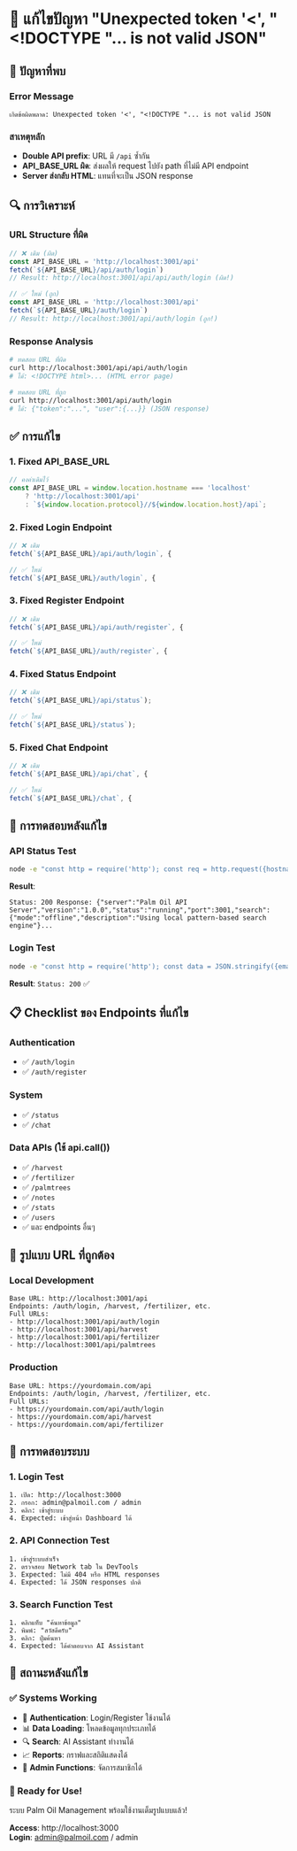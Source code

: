 # 🔧 แก้ไขปัญหา "Unexpected token '<', "<!DOCTYPE "... is not valid JSON"

## 🐛 ปัญหาที่พบ

### Error Message
```
เกิดข้อผิดพลาด: Unexpected token '<', "<!DOCTYPE "... is not valid JSON
```

### สาเหตุหลัก
- **Double API prefix**: URL มี `/api` ซ้ำกัน
- **API_BASE_URL ผิด**: ส่งผลให้ request ไปยัง path ที่ไม่มี API endpoint
- **Server ส่งกลับ HTML**: แทนที่จะเป็น JSON response

## 🔍 การวิเคราะห์

### URL Structure ที่ผิด
```javascript
// ❌ เดิม (ผิด)
const API_BASE_URL = 'http://localhost:3001/api'
fetch(`${API_BASE_URL}/api/auth/login`)
// Result: http://localhost:3001/api/api/auth/login (ผิด!)

// ✅ ใหม่ (ถูก)
const API_BASE_URL = 'http://localhost:3001/api'  
fetch(`${API_BASE_URL}/auth/login`)
// Result: http://localhost:3001/api/auth/login (ถูก!)
```

### Response Analysis
```bash
# ทดสอบ URL ที่ผิด
curl http://localhost:3001/api/api/auth/login
# ได้: <!DOCTYPE html>... (HTML error page)

# ทดสอบ URL ที่ถูก  
curl http://localhost:3001/api/auth/login
# ได้: {"token":"...", "user":{...}} (JSON response)
```

## ✅ การแก้ไข

### 1. Fixed API_BASE_URL
```javascript
// คงค่าเดิมไว้
const API_BASE_URL = window.location.hostname === 'localhost' 
    ? 'http://localhost:3001/api'
    : `${window.location.protocol}//${window.location.host}/api`;
```

### 2. Fixed Login Endpoint
```javascript
// ❌ เดิม
fetch(`${API_BASE_URL}/api/auth/login`, {

// ✅ ใหม่  
fetch(`${API_BASE_URL}/auth/login`, {
```

### 3. Fixed Register Endpoint
```javascript
// ❌ เดิม
fetch(`${API_BASE_URL}/api/auth/register`, {

// ✅ ใหม่
fetch(`${API_BASE_URL}/auth/register`, {
```

### 4. Fixed Status Endpoint
```javascript
// ❌ เดิม
fetch(`${API_BASE_URL}/api/status`);

// ✅ ใหม่
fetch(`${API_BASE_URL}/status`);
```

### 5. Fixed Chat Endpoint
```javascript
// ❌ เดิม
fetch(`${API_BASE_URL}/api/chat`, {

// ✅ ใหม่
fetch(`${API_BASE_URL}/chat`, {
```

## 🧪 การทดสอบหลังแก้ไข

### API Status Test
```bash
node -e "const http = require('http'); const req = http.request({hostname:'localhost',port:3001,path:'/api/status',method:'GET'}, (res) => {let data = ''; res.on('data', (chunk) => data += chunk); res.on('end', () => console.log('Status:', res.statusCode, 'Response:', data.substring(0, 200)));}); req.on('error', console.error); req.end();"
```

**Result**: 
```
Status: 200 Response: {"server":"Palm Oil API Server","version":"1.0.0","status":"running","port":3001,"search":{"mode":"offline","description":"Using local pattern-based search engine"}...
```

### Login Test
```bash
node -e "const http = require('http'); const data = JSON.stringify({email:'admin@palmoil.com',password:'admin'}); const options = {hostname:'localhost',port:3001,path:'/api/auth/login',method:'POST',headers:{'Content-Type':'application/json','Content-Length':Buffer.byteLength(data)}}; const req = http.request(options, (res) => {let responseData = ''; res.on('data', (chunk) => responseData += chunk); res.on('end', () => console.log('Status:', res.statusCode));}); req.on('error', console.error); req.write(data); req.end();"
```

**Result**: `Status: 200` ✅

## 📋 Checklist ของ Endpoints ที่แก้ไข

### Authentication
- ✅ `/auth/login`
- ✅ `/auth/register`

### System  
- ✅ `/status`
- ✅ `/chat`

### Data APIs (ใช้ api.call())
- ✅ `/harvest`
- ✅ `/fertilizer`  
- ✅ `/palmtrees`
- ✅ `/notes`
- ✅ `/stats`
- ✅ `/users`
- ✅ และ endpoints อื่นๆ

## 🔧 รูปแบบ URL ที่ถูกต้อง

### Local Development
```
Base URL: http://localhost:3001/api
Endpoints: /auth/login, /harvest, /fertilizer, etc.
Full URLs: 
- http://localhost:3001/api/auth/login
- http://localhost:3001/api/harvest  
- http://localhost:3001/api/fertilizer
- http://localhost:3001/api/palmtrees
```

### Production
```
Base URL: https://yourdomain.com/api
Endpoints: /auth/login, /harvest, /fertilizer, etc.  
Full URLs:
- https://yourdomain.com/api/auth/login
- https://yourdomain.com/api/harvest
- https://yourdomain.com/api/fertilizer
```

## 🎯 การทดสอบระบบ

### 1. Login Test
```
1. เปิด: http://localhost:3000
2. กรอก: admin@palmoil.com / admin
3. คลิก: เข้าสู่ระบบ
4. Expected: เข้าสู่หน้า Dashboard ได้
```

### 2. API Connection Test  
```
1. เข้าสู่ระบบสำเร็จ
2. ตรวจสอบ Network tab ใน DevTools
3. Expected: ไม่มี 404 หรือ HTML responses
4. Expected: ได้ JSON responses ปกติ
```

### 3. Search Function Test
```
1. คลิกแท็บ "ค้นหาข้อมูล"
2. พิมพ์: "สวัสดีครับ"  
3. คลิก: ปุ่มค้นหา
4. Expected: ได้คำตอบจาก AI Assistant
```

## 🚀 สถานะหลังแก้ไข

### ✅ Systems Working
- 🔐 **Authentication**: Login/Register ใช้งานได้
- 📊 **Data Loading**: โหลดข้อมูลทุกประเภทได้
- 🔍 **Search**: AI Assistant ทำงานได้
- 📈 **Reports**: กราฟและสถิติแสดงได้
- 👥 **Admin Functions**: จัดการสมาชิกได้

### 🎉 Ready for Use!
ระบบ Palm Oil Management พร้อมใช้งานเต็มรูปแบบแล้ว!

**Access**: http://localhost:3000  
**Login**: admin@palmoil.com / admin